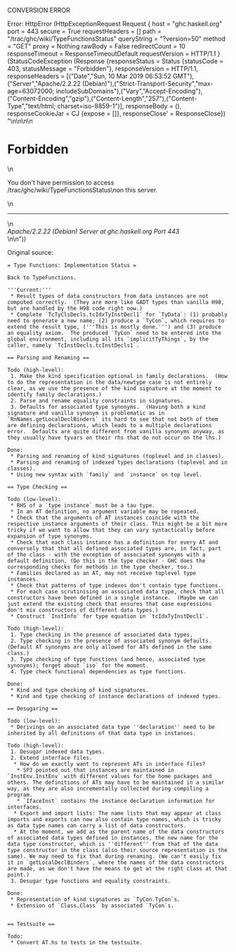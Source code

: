 CONVERSION ERROR

Error: HttpError (HttpExceptionRequest Request {
  host                 = "ghc.haskell.org"
  port                 = 443
  secure               = True
  requestHeaders       = []
  path                 = "/trac/ghc/wiki/TypeFunctionsStatus"
  queryString          = "?version=50"
  method               = "GET"
  proxy                = Nothing
  rawBody              = False
  redirectCount        = 10
  responseTimeout      = ResponseTimeoutDefault
  requestVersion       = HTTP/1.1
}
 (StatusCodeException (Response {responseStatus = Status {statusCode = 403, statusMessage = "Forbidden"}, responseVersion = HTTP/1.1, responseHeaders = [("Date","Sun, 10 Mar 2019 06:53:52 GMT"),("Server","Apache/2.2.22 (Debian)"),("Strict-Transport-Security","max-age=63072000; includeSubDomains"),("Vary","Accept-Encoding"),("Content-Encoding","gzip"),("Content-Length","257"),("Content-Type","text/html; charset=iso-8859-1")], responseBody = (), responseCookieJar = CJ {expose = []}, responseClose' = ResponseClose}) "<!DOCTYPE HTML PUBLIC \"-//IETF//DTD HTML 2.0//EN\">\n<html><head>\n<title>403 Forbidden</title>\n</head><body>\n<h1>Forbidden</h1>\n<p>You don't have permission to access /trac/ghc/wiki/TypeFunctionsStatus\non this server.</p>\n<hr>\n<address>Apache/2.2.22 (Debian) Server at ghc.haskell.org Port 443</address>\n</body></html>\n"))

Original source:

```trac
= Type Functions: Implementation Status =

Back to TypeFunctions.

'''Current:''' 
 * Result types of data constructors from data instances are not computed correctly.  (They are more like GADT types than vanilla H98, but are handled by the H98 code right now.)
 * Complete `TcTyClsDecls.tcIdxTyInstDecl1` for `TyData`: (1) probably need to generate a new name; (2) produce a `TyCon`, which requires to extend the result type, ('''This is mostly done.''') and (3) produce an equality axiom.  The produced `TyCon` need to be entered into the global environment, including all its `implicitTyThings`, by the caller, namely `TcInstDecls.tcInstDecls1`.

== Parsing and Renaming ==

Todo (high-level):
 1. Make the kind specification optional in family declarations.  (How to do the representation in the data/newtype case is not entirely clear, as we use the presence of the kind signature at the moment to identify family declarations.)
 2. Parse and rename equality constraints in signatures.
 3. Defaults for associated type synonyms.  (Having both a kind signature and vanilla synonym is problematic as in `RnNames.getLocalDeclBinders` its hard to see that not both of them are defining declarations, which leads to a multiple declarations error.  Defaults are quite different from vanilla synonyms anyway, as they usually have tyvars on their rhs that do not occur on the lhs.)

Done:
 * Parsing and renaming of kind signatures (toplevel and in classes).
 * Parsing and renaming of indexed types declarations (toplevel and in classes).
 * Using new syntax with `family` and `instance` on top level.

== Type Checking ==

Todo (low-level):
 * RHS of a `type instance` must be a tau type.
 * In an AT definition, no argument variable may be repeated.
 * Check that the arguments of AT instances coincide with the respective instance arguments of their class. This might be a bit more tricky if we want to allow that they can vary syntactically before expansion of type synonyms.
 * Check that each class instance has a definition for every AT and conversely that that all defined associated types are, in fact, part of the class - with the exception of associated synonyms with a default definition. (Do this in the type checker - GHC does the corresponding checks for methods in the type checker, too.)
 * Families declared as an AT, may not receive toplevel type instances.
 * Check that patterns of type indexes don't contain type functions.
 * For each case scrutinising an associated data type, check that all constructors have been defined in a single instance.  (Maybe we can just extend the existing check that ensures that case expressions don't mix constructors of different data types.)
 * Construct `InstInfo` for type equation in `tcIdxTyInstDecl1`.
 
Todo (high-level):
 1. Type checking in the presence of associated data types.
 2. Type checking in the presence of associated synonym defaults.  (Default AT synonyms are only allowed for ATs defined in the same class.)
 3. Type checking of type functions (and hence, associated type synonyms); forget about `iso` for the moment.
 4. Type check functional dependencies as type functions.

Done: 
 * Kind and type checking of kind signatures.
 * Kind and type checking of instance declarations of indexed types.

== Desugaring ==

Todo (low-level):
 * Derivings on an associated data type ''declaration'' need to be inherited by all definitions of that data type in instances.

Todo (high-level):
 1. Desugar indexed data types.
 2. Extend interface files.
  * How do we exactly want to represent ATs in interface files?
   * SPJ pointed out that instances are maintained in `InstEnv.InstEnv` with different values for the home packages and others. The definitions of ATs may have to be maintained in a similar way, as they are also incrementally collected during compiling a program.
   * `IfaceInst` contains the instance declaration information for interfaces.
  * Export and import lists: The name lists that may appear at class imports and exports can now also contain type names, which is tricky as data type names can carry a list of data constructors.
  * At the moment, we add as the parent name of the data constructors of associated data types defined in instances, the new name for the data type constructor, which is ''different'' from that of the data type constructor in the class (also their source representation is the same). We may need to fix that during renaming. (We can't easily fix it in `getLocalDeclBinders`, where the names of the data constructors are made, as we don't have the means to get at the right class at that point.)
 3. Desugar type functions and equality constraints.

Done:
 * Representation of kind signatures as `TyCon.TyCon`s.
 * Extension of `Class.Class` by associated `TyCon`s.


== Testsuite ==

Todo:
 * Convert AT.hs to tests in the testsuite.
```
